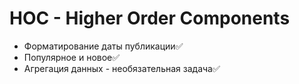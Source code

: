 # HOC - Higher Order Components

- Форматирование даты публикации✅
- Популярное и новое✅
- Агрегация данных - необязательная задача✅
